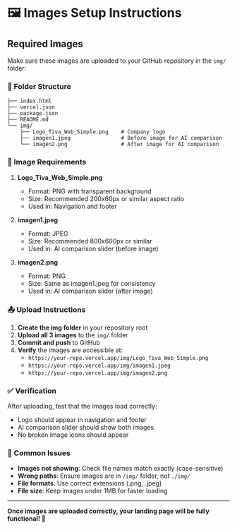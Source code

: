 # 🖼️ Images Setup Instructions

## Required Images

Make sure these images are uploaded to your GitHub repository in the `img/` folder:

### 📁 Folder Structure
```
├── index.html
├── vercel.json
├── package.json
├── README.md
└── img/
    ├── Logo_Tiva_Web_Simple.png    # Company logo
    ├── imagen1.jpeg                # Before image for AI comparison
    └── imagen2.png                 # After image for AI comparison
```

### 🔧 Image Requirements

1. **Logo_Tiva_Web_Simple.png**
   - Format: PNG with transparent background
   - Size: Recommended 200x60px or similar aspect ratio
   - Used in: Navigation and footer

2. **imagen1.jpeg**
   - Format: JPEG
   - Size: Recommended 800x600px or similar
   - Used in: AI comparison slider (before image)

3. **imagen2.png**
   - Format: PNG
   - Size: Same as imagen1.jpeg for consistency
   - Used in: AI comparison slider (after image)

### 📤 Upload Instructions

1. **Create the img folder** in your repository root
2. **Upload all 3 images** to the `img/` folder
3. **Commit and push** to GitHub
4. **Verify** the images are accessible at:
   - `https://your-repo.vercel.app/img/Logo_Tiva_Web_Simple.png`
   - `https://your-repo.vercel.app/img/imagen1.jpeg`
   - `https://your-repo.vercel.app/img/imagen2.png`

### ✅ Verification

After uploading, test that the images load correctly:
- Logo should appear in navigation and footer
- AI comparison slider should show both images
- No broken image icons should appear

### 🚨 Common Issues

- **Images not showing**: Check file names match exactly (case-sensitive)
- **Wrong paths**: Ensure images are in `/img/` folder, not `./img/`
- **File formats**: Use correct extensions (.png, .jpeg)
- **File size**: Keep images under 1MB for faster loading

---

**Once images are uploaded correctly, your landing page will be fully functional! 🚀**

